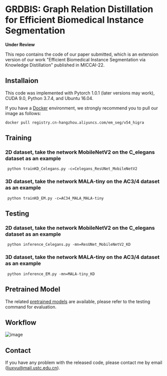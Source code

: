 # GRDBIS: Graph Relation Distillation for Efficient Biomedical Instance Segmentation
**Under Review**

This repo contains the code of our paper submitted, which is an extension version of our work "Efficient Biomedical Instance Segmentation via Knowledge Distillation" published in MICCAI-22.


## Installaion
This code was implemented with Pytorch 1.0.1 (later versions may work), CUDA 9.0, Python 3.7.4, and Ubuntu 16.04. 

If you have a [Docker](https://www.docker.com/) environment, we strongly recommend you to pull our image as follows:

```shell
docker pull registry.cn-hangzhou.aliyuncs.com/em_seg/v54_higra
```

## Training
###  2D dataset, take the network MobileNetV2 on the C_elegans dataset as an example

```shell
 python trainKD_Celegans.py -c=Celegans_ResUNet_MobileNetV2
```

###  3D dataset, take the network MALA-tiny on the AC3/4 dataset as an example

```shell
 python trainKD_EM.py -c=AC34_MALA_MALA-tiny
```


## Testing


###  2D dataset, take the network MobileNetV2 on the C_elegans dataset as an example

```shell
 python inference_Celegans.py -mn=ResUNet_MobileNetV2_KD
```

###  3D dataset, take the network MALA-tiny on the AC3/4 dataset as an example

```shell
 python inference_EM.py -mn=MALA-tiny_KD
```

## Pretrained Model
The related [pretrained models](https://drive.google.com/drive/folders/1AvPbzRxQJABvvyraoFrElxFtcXlHZJS0) are available, please refer to the testing command for evaluation.

## Workflow
![image](https://user-images.githubusercontent.com/54794058/233539448-3b417dba-2951-4668-bf33-f55a789733e8.png)





## Contact
If you have any problem with the released code, please contact me by email (liuxyu@mail.ustc.edu.cn).
